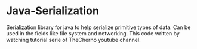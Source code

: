 # Java-Serialization
Serialization library for java to help serialize primitive types of data. 
Can be used in the fields like file system and networking.
This code written by watching tutorial serie of TheCherno youtube channel.
